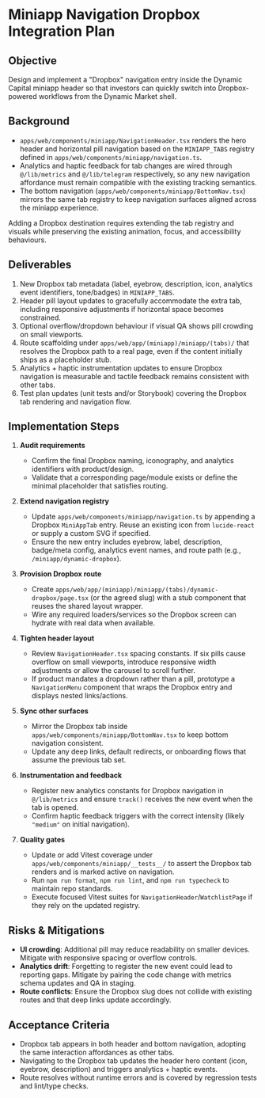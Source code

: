 # Miniapp Navigation Dropbox Integration Plan

## Objective

Design and implement a "Dropbox" navigation entry inside the Dynamic Capital
miniapp header so that investors can quickly switch into Dropbox-powered
workflows from the Dynamic Market shell.

## Background

- `apps/web/components/miniapp/NavigationHeader.tsx` renders the hero header and
  horizontal pill navigation based on the `MINIAPP_TABS` registry defined in
  `apps/web/components/miniapp/navigation.ts`.
- Analytics and haptic feedback for tab changes are wired through
  `@/lib/metrics` and `@/lib/telegram` respectively, so any new navigation
  affordance must remain compatible with the existing tracking semantics.
- The bottom navigation (`apps/web/components/miniapp/BottomNav.tsx`) mirrors
  the same tab registry to keep navigation surfaces aligned across the miniapp
  experience.

Adding a Dropbox destination requires extending the tab registry and visuals
while preserving the existing animation, focus, and accessibility behaviours.

## Deliverables

1. New Dropbox tab metadata (label, eyebrow, description, icon, analytics event
   identifiers, tone/badges) in `MINIAPP_TABS`.
2. Header pill layout updates to gracefully accommodate the extra tab, including
   responsive adjustments if horizontal space becomes constrained.
3. Optional overflow/dropdown behaviour if visual QA shows pill crowding on
   small viewports.
4. Route scaffolding under `apps/web/app/(miniapp)/miniapp/(tabs)/` that
   resolves the Dropbox path to a real page, even if the content initially ships
   as a placeholder stub.
5. Analytics + haptic instrumentation updates to ensure Dropbox navigation is
   measurable and tactile feedback remains consistent with other tabs.
6. Test plan updates (unit tests and/or Storybook) covering the Dropbox tab
   rendering and navigation flow.

## Implementation Steps

1. **Audit requirements**
   - Confirm the final Dropbox naming, iconography, and analytics identifiers
     with product/design.
   - Validate that a corresponding page/module exists or define the minimal
     placeholder that satisfies routing.

2. **Extend navigation registry**
   - Update `apps/web/components/miniapp/navigation.ts` by appending a Dropbox
     `MiniAppTab` entry. Reuse an existing icon from `lucide-react` or supply a
     custom SVG if specified.
   - Ensure the new entry includes eyebrow, label, description, badge/meta
     config, analytics event names, and route path (e.g.,
     `/miniapp/dynamic-dropbox`).

3. **Provision Dropbox route**
   - Create `apps/web/app/(miniapp)/miniapp/(tabs)/dynamic-dropbox/page.tsx` (or
     the agreed slug) with a stub component that reuses the shared layout
     wrapper.
   - Wire any required loaders/services so the Dropbox screen can hydrate with
     real data when available.

4. **Tighten header layout**
   - Review `NavigationHeader.tsx` spacing constants. If six pills cause
     overflow on small viewports, introduce responsive width adjustments or
     allow the carousel to scroll further.
   - If product mandates a dropdown rather than a pill, prototype a
     `NavigationMenu` component that wraps the Dropbox entry and displays nested
     links/actions.

5. **Sync other surfaces**
   - Mirror the Dropbox tab inside `apps/web/components/miniapp/BottomNav.tsx`
     to keep bottom navigation consistent.
   - Update any deep links, default redirects, or onboarding flows that assume
     the previous tab set.

6. **Instrumentation and feedback**
   - Register new analytics constants for Dropbox navigation in `@/lib/metrics`
     and ensure `track()` receives the new event when the tab is opened.
   - Confirm haptic feedback triggers with the correct intensity (likely
     `"medium"` on initial navigation).

7. **Quality gates**
   - Update or add Vitest coverage under
     `apps/web/components/miniapp/__tests__/` to assert the Dropbox tab renders
     and is marked active on navigation.
   - Run `npm run format`, `npm run lint`, and `npm run typecheck` to maintain
     repo standards.
   - Execute focused Vitest suites for `NavigationHeader`/`WatchlistPage` if
     they rely on the updated registry.

## Risks & Mitigations

- **UI crowding**: Additional pill may reduce readability on smaller devices.
  Mitigate with responsive spacing or overflow controls.
- **Analytics drift**: Forgetting to register the new event could lead to
  reporting gaps. Mitigate by pairing the code change with metrics schema
  updates and QA in staging.
- **Route conflicts**: Ensure the Dropbox slug does not collide with existing
  routes and that deep links update accordingly.

## Acceptance Criteria

- Dropbox tab appears in both header and bottom navigation, adopting the same
  interaction affordances as other tabs.
- Navigating to the Dropbox tab updates the header hero content (icon, eyebrow,
  description) and triggers analytics + haptic events.
- Route resolves without runtime errors and is covered by regression tests and
  lint/type checks.
